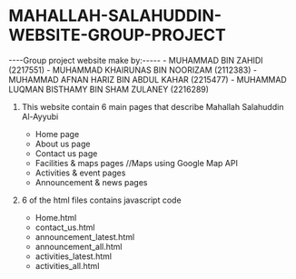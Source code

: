 # MAHALLAH-SALAHUDDIN-WEBSITE-GROUP-PROJECT

----Group project website make by:-----
    - MUHAMMAD BIN ZAHIDI (2217551)
    - MUHAMMAD KHAIRUNAS BIN NOORIZAM (2112383)
    - MUHAMMAD AFNAN HARIZ BIN ABDUL KAHAR (2215477)
    - MUHAMMAD LUQMAN BISTHAMY BIN SHAM ZULANEY (2216289)

1) This website contain 6 main pages that describe Mahallah Salahuddin Al-Ayyubi
    - Home page
    - About us page
    - Contact us page
    - Facilities & maps pages //Maps using Google Map API
    - Activities & event pages
    - Announcement & news pages

2) 6 of the html files contains javascript code
    - Home.html
    - contact_us.html
    - announcement_latest.html
    - announcement_all.html
    - activities_latest.html
    - activities_all.html
  


  
